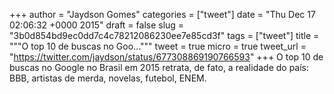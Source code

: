 
+++
author = "Jaydson Gomes"
categories = ["tweet"]
date = "Thu Dec 17 02:06:32 +0000 2015"
draft = false
slug = "3b0d854bd9ec0dd7c4c78212086230ee7e85cd3f"
tags = ["tweet"]
title = """O top 10 de buscas no Goo..."""
tweet = true
micro = true
tweet_url = "https://twitter.com/jaydson/status/677308869190766593"
+++
O top 10 de buscas no Google no Brasil em 2015 retrata, de fato, a realidade do país: BBB, artistas de merda, novelas, futebol, ENEM.
